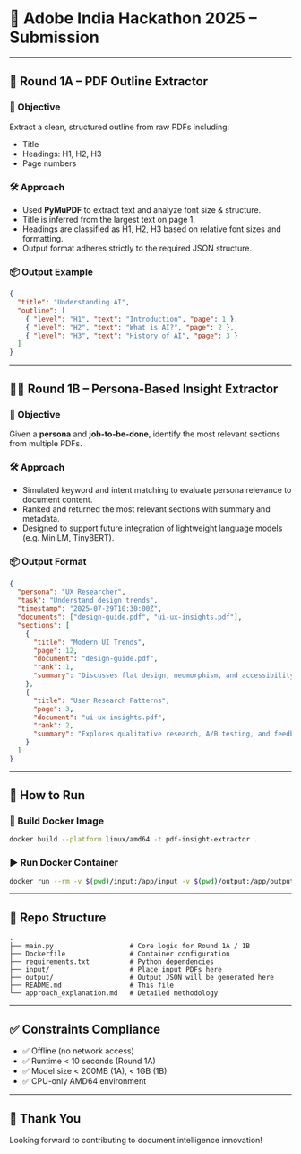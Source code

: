 # 📄 Adobe India Hackathon 2025 –  Submission

---

## 🧠 Round 1A – PDF Outline Extractor

### 🎯 Objective
Extract a clean, structured outline from raw PDFs including:
- Title  
- Headings: H1, H2, H3  
- Page numbers  

### 🛠️ Approach
- Used **PyMuPDF** to extract text and analyze font size & structure.  
- Title is inferred from the largest text on page 1.  
- Headings are classified as H1, H2, H3 based on relative font sizes and formatting.  
- Output format adheres strictly to the required JSON structure.  

### 📦 Output Example
```json
{
  "title": "Understanding AI",
  "outline": [
    { "level": "H1", "text": "Introduction", "page": 1 },
    { "level": "H2", "text": "What is AI?", "page": 2 },
    { "level": "H3", "text": "History of AI", "page": 3 }
  ]
}
```

---

## 🧑‍💼 Round 1B – Persona-Based Insight Extractor

### 🎯 Objective
Given a **persona** and **job-to-be-done**, identify the most relevant sections from multiple PDFs.

### 🛠️ Approach
- Simulated keyword and intent matching to evaluate persona relevance to document content.  
- Ranked and returned the most relevant sections with summary and metadata.  
- Designed to support future integration of lightweight language models (e.g. MiniLM, TinyBERT).  

### 📦 Output Format
```json
{
  "persona": "UX Researcher",
  "task": "Understand design trends",
  "timestamp": "2025-07-29T10:30:00Z",
  "documents": ["design-guide.pdf", "ui-ux-insights.pdf"],
  "sections": [
    {
      "title": "Modern UI Trends",
      "page": 12,
      "document": "design-guide.pdf",
      "rank": 1,
      "summary": "Discusses flat design, neumorphism, and accessibility best practices."
    },
    {
      "title": "User Research Patterns",
      "page": 3,
      "document": "ui-ux-insights.pdf",
      "rank": 2,
      "summary": "Explores qualitative research, A/B testing, and feedback loops."
    }
  ]
}
```

---

## 🧪 How to Run

### 🐳 Build Docker Image
```bash
docker build --platform linux/amd64 -t pdf-insight-extractor .
```

### ▶️ Run Docker Container
```bash
docker run --rm -v $(pwd)/input:/app/input -v $(pwd)/output:/app/output --network none pdf-insight-extractor
```

---

## 📁 Repo Structure
```
.
├── main.py                   # Core logic for Round 1A / 1B
├── Dockerfile                # Container configuration
├── requirements.txt          # Python dependencies
├── input/                    # Place input PDFs here
├── output/                   # Output JSON will be generated here
├── README.md                 # This file
└── approach_explanation.md   # Detailed methodology
```

---

## ✅ Constraints Compliance
- ✅ Offline (no network access)  
- ✅ Runtime < 10 seconds (Round 1A)  
- ✅ Model size < 200MB (1A), < 1GB (1B)  
- ✅ CPU-only AMD64 environment  

---

## 🙌 Thank You
Looking forward to contributing to document intelligence innovation!
